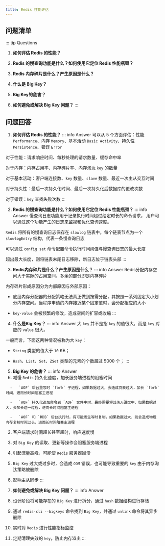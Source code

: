 ```yaml
---
title: Redis 性能评估
---
```


## 问题清单

::: tip Questions
1.   **如何评估 Redis 的性能？**

2.   **Redis 的慢查询功能是什么？如何使用它定位 Redis 性能瓶颈？**

3.   **Redis 内存碎片是什么？产生原因是什么？**

4.   **什么是 Big Key？**

5.   **Big Key的危害？**

6.   **如何避免或解决 Big Key 问题？**
::: 

## 问题回答

1.   **如何评估 Redis 的性能？**
::: info Answer
  可以从 5 个方面评估：性能 `Performance`、内存 `Memory`、基本活动 `Basic Activity`、持久性 `Persistence`、错误 `Error`

  对于性能：请求响应时间、每秒处理的请求数量、缓存命中率

  对于内存：内存占用率、内存碎片率、内存淘汰 `key` 的数量

  对于基本活动：客户端连接数、`key` 数量、`slave` 数量、最近一次主从交互时间

  对于持久性：最后一次持久化时间、最后一次持久化后数据库的更改次数

  对于错误：`key` 查找失败次数
:::

2.   **Redis 的慢查询功能是什么？如何使用它定位 Redis 性能瓶颈？**
::: info Answer
  慢查询日志功能用于记录执行时间超过给定时长的命令请求， 用户可以通过这个功能产生的日志来监视和优化查询速度。

  `Redis` 将所有的慢查询日志保存在 `slowlog` 链表中，每个链表节点为一个 `slowlogEntry` 结构，代表一条慢查询日志

  可以通过 `config set` 命令配置命令执行时间阈值与慢查询日志的最大长度

  超出最大长度，则将链表末尾日志移除，新日志位于链表头部
:::

3.   **Redis内存碎片是什么？产生原因是什么？**
::: info Answer
  Redis分配内存空间大于实际的占用空间，多余的部分即是内存碎片

  内存碎片形成原因分为内部原因与外部原因：

  -   底层内存分配器的分配策略无法真正做到按需分配，其按照一系列固定大小划分内存空间。当程序申请的内存接近某个固定值时，会分配相应的大小
  
  -   `key-value` 会被频繁的修改，造成空间的扩容或收缩
:::

4.   **什么是Big Key？**
::: info Answer
  大 `key` 并不是指 `key` 的值很大，而是 `key` 对应的 `value` 很大。

  一般而言，下面这两种情况被称为大 `key`：

  -   `String` 类型的值大于 `10` KB；

  -   `Hash`、`List`、`Set`、`ZSet` 类型的元素的个数超过 5000 个；
:::

5.   **Big Key 的危害？**
::: info Answer
  1.   减慢 `Redis` 持久化速度，加长服务端进程的阻塞时间

      -   `AOF` 后台重写时 `fork` 子进程，如果数据过大，会造成页表过大，加长 `fork` 时间，进而长时间阻塞主进程

      -   `AOF` 持久化追加命令到 `AOF` 文件中时，最终需要将其落入磁盘中，如果数据过大，会加长这一过程，进而长时间阻塞主进程

      -   `AOF` 和 `RDB` 后台执行时，有可能发生写时复制，如果数据过大，则会造成物理内存复制时间过长，进而长时间阻塞主进程

  2.   客户端请求时间超长甚至超时，响应速度慢

  3.   对 `Big Key` 的读取、更新等操作会阻塞服务端进程

  4.   引起流量高峰，可能使 `Redis` 服务器崩溃

  5.   `Big Key` 过大或过多时，会造成 `OOM` 错误，也可能导致重要的 `key` 由于内存淘汰策略被删除

  6.   影响主从同步
:::

6.   **如何避免或解决 Big Key 问题？**
::: info Answer
  1.   设计阶段将可能存在的 `Big Key` 进行拆分，通过 `hash` 数据结构进行存储

  2.   通过 `redis-cli --bigkeys` 命令找到 `Big Key`，并通过 `unlink` 命令将其异步删除

  3.   实时对 `Redis` 进行性能指标监控

  4.   定期清理失效的 `key`，防止内存溢出
:::